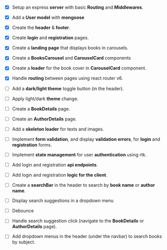 - [x] Setup an express __server__ with basic __Routing__ and __Middlewares__.
- [x] Add a __User model__ with __mongoose__

- [x] Create the __header__ & __footer__.
- [x] Create __login__ and __registration__ pages.
- [x] Create a __landing page__ that displays books in carousels.
- [x] Create a __BooksCarousel__ and __CarouselCard__ components
- [x] Create a __loader__ for the book cover in __CarouselCard__ component.
- [x] Handle __routing__ between pages using react router v6.

- [ ] Add a __dark/light theme__ toggle button (in the header).
- [ ] Apply light/dark __theme__ change.

- [ ] Create a __BookDetails__ page.
- [ ] Create an __AuthorDetails__ page.
- [ ] Add a __skeleton loader__ for texts and images.

- [ ] Implement __form validation__, and display __validation errors__, for __login__ and __registration__ forms.
- [ ] Implement __state management__ for user __authentication__ using rtk.
- [ ] Add login and registration __api endpoints__.
- [ ] Add login and registration __logic for the client__.

- [ ] Create a __searchBar__ in the header to search by __book name__ or __author name__.
- [ ] Display search suggestions in a dropdown menu
- [ ] Debounce
- [ ] Handle search suggestion click (navigate to the __BookDetails__ or __AuthorDetails__ page).

- [ ] Add dropdown menus in the header (under the navbar) to search books by subject.